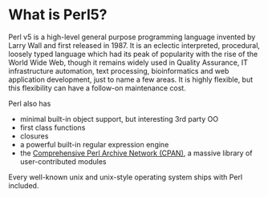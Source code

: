 # What is Perl5?
Perl v5 is a high-level general purpose programming language invented by Larry Wall and first
released in 1987. It is an eclectic interpreted, procedural, loosely typed language which had its peak of popularity with the rise of the World Wide Web, though it remains widely used in Quality Assurance, IT infrastructure automation, text processing, bioinformatics and web application development, just to name a few areas. It is highly flexible, but this flexibility can have a follow-on maintenance cost.

 Perl also has
 
- minimal built-in object support, but interesting 3rd party OO
- first class functions
- closures
- a powerful built-in regular expression engine
- the [Comprehensive Perl Archive Network (CPAN)](http://www.cpan.org), a massive library of user-contributed modules

Every well-known unix and unix-style operating system ships with Perl included.
